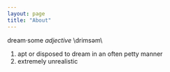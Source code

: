```yaml
---
layout: page
title: "About"
---
```




dream·some  *adjective*  \drimsəm\


1. apt or disposed to dream in an often petty manner
2. extremely unrealistic 


